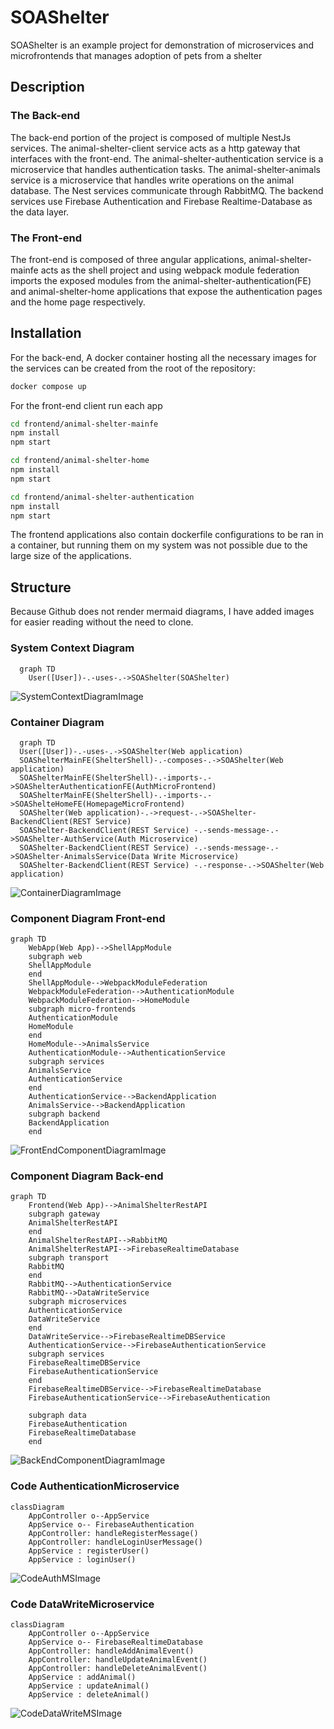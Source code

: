 # SOAShelter
SOAShelter is an example project for demonstration of microservices and microfrontends that manages adoption of pets from a shelter

## Description

### The Back-end
The back-end portion of the project is composed of multiple NestJs services. 
The animal-shelter-client service acts as a http gateway that interfaces with the front-end.
The animal-shelter-authentication service is a microservice that handles authentication tasks.
The animal-shelter-animals service is a microservice that handles write operations on the animal database.
The Nest services communicate through RabbitMQ.
The backend services use Firebase Authentication and Firebase Realtime-Database as the data layer.
### The Front-end
The front-end is composed of three angular applications, animal-shelter-mainfe acts as the shell project and using webpack module federation imports the exposed modules from the animal-shelter-authentication(FE) and animal-shelter-home applications that expose the authentication pages and the home page respectively.

## Installation

For the back-end, 
A docker container hosting all the necessary images for the services can be created
from the root of the repository:
```bash
docker compose up
```

For the front-end client run each app
```bash
cd frontend/animal-shelter-mainfe
npm install
npm start
```
```bash
cd frontend/animal-shelter-home
npm install
npm start
```
```bash
cd frontend/animal-shelter-authentication
npm install
npm start
```

The frontend applications also contain dockerfile configurations to be ran in a container, but running them on my system was not possible due to the large size of the applications.
## Structure
Because Github does not render mermaid diagrams, I have added images for easier reading without the need to clone.

### System Context Diagram
```mermaid
  graph TD
    User([User])-.-uses-.->SOAShelter(SOAShelter)

```
![SystemContextDiagramImage](readmeimages/SystemContextDiagram.JPG)

### Container Diagram

```mermaid
  graph TD
  User([User])-.-uses-.->SOAShelter(Web application)
  SOAShelterMainFE(ShelterShell)-.-composes-.->SOAShelter(Web application)
  SOAShelterMainFE(ShelterShell)-.-imports-.->SOAShelterAuthenticationFE(AuthMicroFrontend)
  SOAShelterMainFE(ShelterShell)-.-imports-.->SOAShelteHomeFE(HomepageMicroFrontend)
  SOAShelter(Web application)-.->request-.->SOAShelter-BackendClient(REST Service)
  SOAShelter-BackendClient(REST Service) -.-sends-message-.->SOAShelter-AuthService(Auth Microservice)
  SOAShelter-BackendClient(REST Service) -.-sends-message-.->SOAShelter-AnimalsService(Data Write Microservice)
  SOAShelter-BackendClient(REST Service) -.-response-.->SOAShelter(Web application)
```

![ContainerDiagramImage](readmeimages/ContainerDiagram.JPG)

### Component Diagram Front-end
```mermaid
graph TD
    WebApp(Web App)-->ShellAppModule
    subgraph web
    ShellAppModule
    end
    ShellAppModule-->WebpackModuleFederation
    WebpackModuleFederation-->AuthenticationModule
    WebpackModuleFederation-->HomeModule
    subgraph micro-frontends
    AuthenticationModule
    HomeModule
    end
    HomeModule-->AnimalsService
    AuthenticationModule-->AuthenticationService
    subgraph services
    AnimalsService
    AuthenticationService
    end
    AuthenticationService-->BackendApplication
    AnimalsService-->BackendApplication
    subgraph backend
    BackendApplication
    end
```

![FrontEndComponentDiagramImage](readmeimages/ComponentDiagramFE.JPG)

### Component Diagram Back-end
```mermaid
graph TD
    Frontend(Web App)-->AnimalShelterRestAPI
    subgraph gateway
    AnimalShelterRestAPI
    end
    AnimalShelterRestAPI-->RabbitMQ
    AnimalShelterRestAPI-->FirebaseRealtimeDatabase
    subgraph transport
    RabbitMQ
    end
    RabbitMQ-->AuthenticationService
    RabbitMQ-->DataWriteService
    subgraph microservices
    AuthenticationService
    DataWriteService
    end
    DataWriteService-->FirebaseRealtimeDBService
    AuthenticationService-->FirebaseAuthenticationService
    subgraph services
    FirebaseRealtimeDBService
    FirebaseAuthenticationService
    end
    FirebaseRealtimeDBService-->FirebaseRealtimeDatabase
    FirebaseAuthenticationService-->FirebaseAuthentication

    subgraph data
    FirebaseAuthentication
    FirebaseRealtimeDatabase
    end

```

![BackEndComponentDiagramImage](readmeimages/ComponentDiagramBE.JPG)

### Code AuthenticationMicroservice
```mermaid
classDiagram
    AppController o--AppService
    AppService o-- FirebaseAuthentication
    AppController: handleRegisterMessage()
    AppController: handleLoginUserMessage()
    AppService : registerUser()
    AppService : loginUser()
```

![CodeAuthMSImage](readmeimages/CodeDiagramAuthMS.JPG)

### Code DataWriteMicroservice
```mermaid
classDiagram
    AppController o--AppService
    AppService o-- FirebaseRealtimeDatabase
    AppController: handleAddAnimalEvent()
    AppController: handleUpdateAnimalEvent()
    AppController: handleDeleteAnimalEvent()
    AppService : addAnimal()
    AppService : updateAnimal()
    AppService : deleteAnimal()
```

![CodeDataWriteMSImage](readmeimages/CodediagramDataWriteMS.JPG)